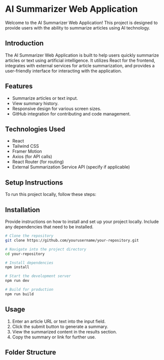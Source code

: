 # AI Summarizer Web Application

Welcome to the AI Summarizer Web Application! This project is designed to provide users with the ability to summarize articles using AI technology.


## Introduction

The AI Summarizer Web Application is built to help users quickly summarize articles or text using artificial intelligence. It utilizes React for the frontend, integrates with external services for article summarization, and provides a user-friendly interface for interacting with the application.

## Features

- Summarize articles or text input.
- View summary history.
- Responsive design for various screen sizes.
- GitHub integration for contributing and code management.

## Technologies Used

- React
- Tailwind CSS
- Framer Motion
- Axios (for API calls)
- React Router (for routing)
- External Summarization Service API (specify if applicable)

## Setup Instructions

To run this project locally, follow these steps:
## Installation

Provide instructions on how to install and set up your project locally. Include any dependencies that need to be installed.

```bash
# Clone the repository
git clone https://github.com/yourusername/your-repository.git

# Navigate into the project directory
cd your-repository

# Install dependencies
npm install
```

```bash
# Start the development server
npm run dev

# Build for production
npm run build
```

## Usage

1. Enter an article URL or text into the input field.
2. Click the submit button to generate a summary.
3. View the summarized content in the results section.
4. Copy the summary or link for further use.

## Folder Structure

